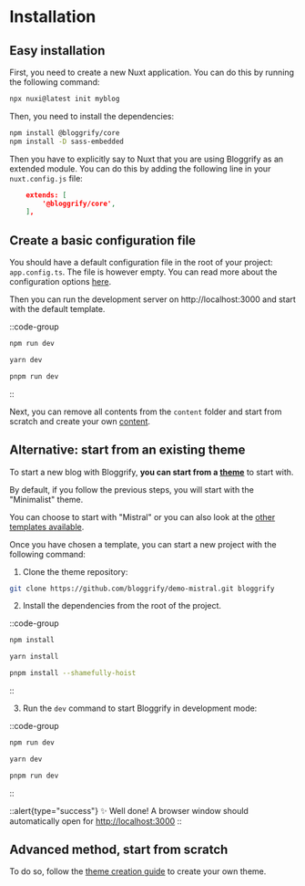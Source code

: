 # Installation

## Easy installation

First, you need to create a new Nuxt application. You can do this by running the following command:

```bash
npx nuxi@latest init myblog
```

Then, you need to install the dependencies:

```bash
npm install @bloggrify/core
npm install -D sass-embedded
```

Then you have to explicitly say to Nuxt that you are using Bloggrify as an extended module. You can do this by adding the following line in your `nuxt.config.js` file:

```json
    extends: [
        '@bloggrify/core',
    ],
```

## Create a basic configuration file

You should have a default configuration file in the root of your project: `app.config.ts`. The file is however empty. You can read more about the configuration options [here](/introduction/configuration).

Then you can run the development server on http://localhost:3000 and start with the default template.

::code-group

```bash [npm]
npm run dev
```

```bash [yarn]
yarn dev
```

```bash [pnpm]
pnpm run dev
```

::

Next, you can remove all contents from the `content` folder and start from scratch and create your own [content](/introduction/writing-pages).


## Alternative: start from an existing theme

To start a new blog with Bloggrify, **you can start from a [theme](/reference/theming)** to start with.

By default, if you follow the previous steps, you will start with the "Minimalist" theme. 

You can choose to start with "Mistral" or you can also look at the [other templates available](/templates).

Once you have chosen a template, you can start a new project with the following command:

1. Clone the theme repository:

```bash
git clone https://github.com/bloggrify/demo-mistral.git bloggrify
```

2. Install the dependencies from the root of the project.

::code-group

  ```bash [npm]
  npm install
  ```

  ```bash [yarn]
  yarn install
  ```

  ```bash [pnpm]
  pnpm install --shamefully-hoist
  ```

::

3. Run the `dev` command to start Bloggrify in development mode:

::code-group

```bash [npm]
npm run dev
```

```bash [yarn]
yarn dev
```

```bash [pnpm]
pnpm run dev
```

::

::alert{type="success"}
✨ Well done! A browser window should automatically open for <http://localhost:3000>
::


## Advanced method, start from scratch

To do so, follow the [theme creation guide](/recipes/theme-recipe) to create your own theme.

